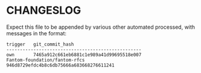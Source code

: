 CHANGESLOG
==========
Expect this file to be appended by various other automated processed, with messages in the format:

    trigger   git_commit_hash
    --------------------------------------------------
    own       7465a912c661eb6881c1e989a41d99695518e007
    Fantom-foundation/fantom-rfcs		946d8729efdc4b8c6db75666a683668276611241